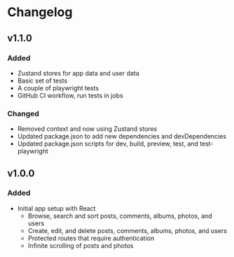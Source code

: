 
# Changelog

## v1.1.0

### Added

- Zustand stores for app data and user data
- Basic set of tests
- A couple of playwright tests
- GitHub CI workflow, run tests in jobs

### Changed

- Removed context and now using Zustand stores
- Updated package.json to add new dependencies and devDependencies
- Updated package.json scripts for dev, build, preview, test, and test-playwright

## v1.0.0

### Added

- Initial app setup with React
    - Browse, search and sort posts, comments, albums, photos, and users
    - Create, edit, and delete posts, comments, albums, photos, and users
    - Protected routes that require authentication
    - Infinite scrolling of posts and photos